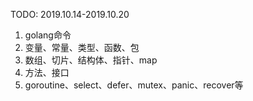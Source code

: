 TODO: 2019.10.14-2019.10.20
1. golang命令
2. 变量、常量、类型、函数、包
3. 数组、切片、结构体、指针、map
4. 方法、接口
5. goroutine、select、defer、mutex、panic、recover等
